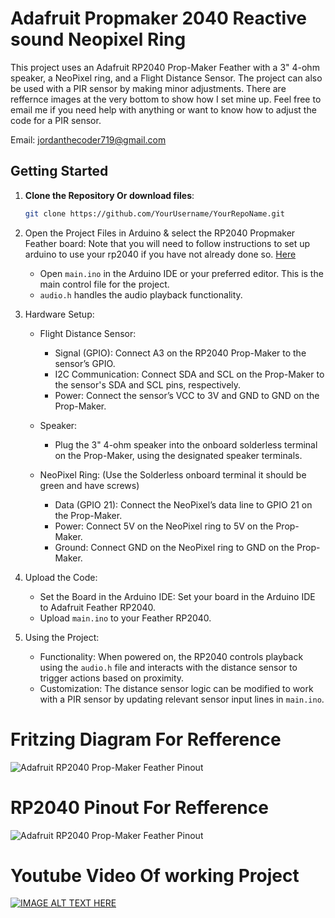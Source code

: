 # Adafruit Propmaker 2040 Reactive sound Neopixel Ring

This project uses an Adafruit RP2040 Prop-Maker Feather with a 3" 4-ohm speaker, a NeoPixel ring, and a Flight Distance Sensor. The project can also be used with a PIR sensor by making minor adjustments. There are reffernce images at the very bottom to show how I set mine up. Feel free to email me if you need help with anything or want to know how to adjust the code for a PIR sensor. 

Email: jordanthecoder719@gmail.com

## Getting Started

1. **Clone the Repository Or download files**:
   
   ```bash
   git clone https://github.com/YourUsername/YourRepoName.git

2. Open the Project Files in Arduino & select the RP2040 Propmaker Feather board:
Note that you will need to follow instructions to set up arduino to use your rp2040 if you have not already done so. [Here](https://learn.adafruit.com/adafruit-rp2040-prop-maker-feather/arduino-ide-setup)
   - Open `main.ino` in the Arduino IDE or your preferred editor. This is the main control file for the project.
   - `audio.h` handles the audio playback functionality.

4. Hardware Setup:
   - Flight Distance Sensor:
     - Signal (GPIO): Connect A3 on the RP2040 Prop-Maker to the sensor’s GPIO.
     - I2C Communication: Connect SDA and SCL on the Prop-Maker to the sensor's SDA and SCL pins, respectively.
     - Power: Connect the sensor’s VCC to 3V and GND to GND on the Prop-Maker.
   
   - Speaker: 
     - Plug the 3" 4-ohm speaker into the onboard solderless terminal on the Prop-Maker, using the designated speaker terminals.
   
   - NeoPixel Ring: (Use the Solderless onboard terminal it should be green and have screws)
     - Data (GPIO 21): Connect the NeoPixel’s data line to GPIO 21 on the Prop-Maker.
     - Power: Connect 5V on the NeoPixel ring to 5V on the Prop-Maker.
     - Ground: Connect GND on the NeoPixel ring to GND on the Prop-Maker.

5. Upload the Code:
   - Set the Board in the Arduino IDE: Set your board in the Arduino IDE to Adafruit Feather RP2040.
   - Upload `main.ino` to your Feather RP2040.

6. Using the Project:
   - Functionality: When powered on, the RP2040 controls playback using the `audio.h` file and interacts with the distance sensor to trigger actions based on proximity.
   - Customization: The distance sensor logic can be modified to work with a PIR sensor by updating relevant sensor input lines in `main.ino`.
  

# Fritzing Diagram For Refference

![Adafruit RP2040 Prop-Maker Feather Pinout](https://github.com/LordTenderBacon/Adafruit-Prop-Maker-RP2040-Halloween-Reactive-Light-Sound/blob/31043f74ed5e22497179848c656d51a6ff016e36/Images/refference.png)

# RP2040 Pinout For Refference
![Adafruit RP2040 Prop-Maker Feather Pinout](https://github.com/LordTenderBacon/Adafruit-Prop-Maker-RP2040-Halloween-Reactive-Light-Sound/blob/842d7c6e3f693a8c098c2a4269f08d43491ea645/Images/adafruit_products_Adafruit_RP2040_Prop-Maker_Feather_PrettyPins.png)

# Youtube Video Of working Project

[![IMAGE ALT TEXT HERE](https://img.youtube.com/vi/MXi40_avDd0/0.jpg)](https://www.youtube.com/watch?v=MXi40_avDd0)

